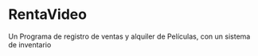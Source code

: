 # RentaVideo
Un Programa de registro de ventas y alquiler de Películas, con un sistema de inventario
